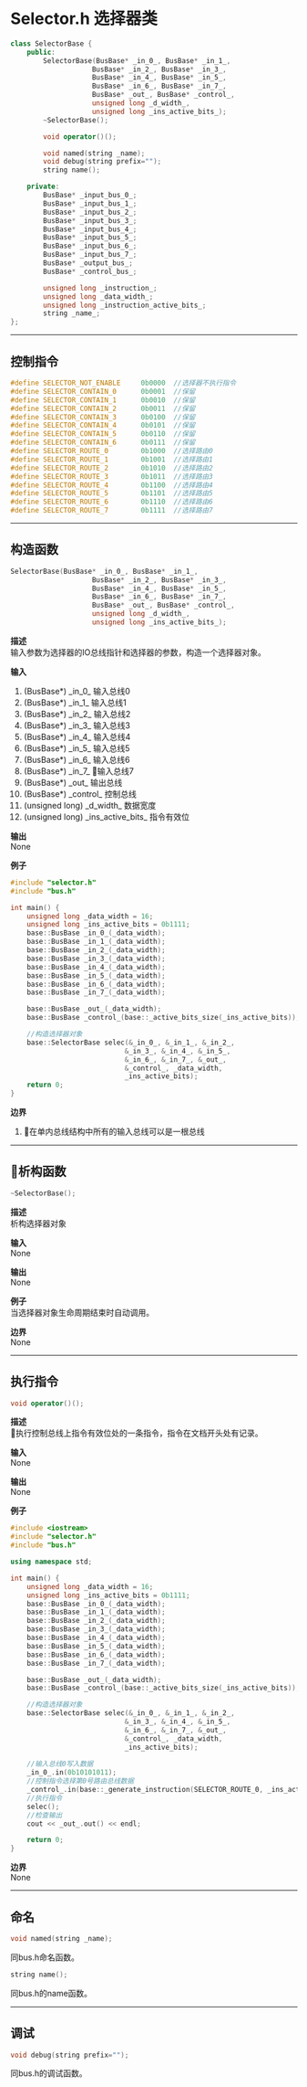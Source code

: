 # Selector.h 选择器类
```C++
class SelectorBase {
    public:
        SelectorBase(BusBase* _in_0_, BusBase* _in_1_, 
                    BusBase* _in_2_, BusBase* _in_3_,
                    BusBase* _in_4_, BusBase* _in_5_, 
                    BusBase* _in_6_, BusBase* _in_7_,
                    BusBase* _out_, BusBase* _control_, 
                    unsigned long _d_width_, 
                    unsigned long _ins_active_bits_);
        ~SelectorBase();

        void operator()();

        void named(string _name);
        void debug(string prefix="");
        string name();

    private:
        BusBase* _input_bus_0_;
        BusBase* _input_bus_1_;
        BusBase* _input_bus_2_;
        BusBase* _input_bus_3_;
        BusBase* _input_bus_4_;
        BusBase* _input_bus_5_;
        BusBase* _input_bus_6_;
        BusBase* _input_bus_7_;
        BusBase* _output_bus_;
        BusBase* _control_bus_;

        unsigned long _instruction_;
        unsigned long _data_width_;
        unsigned long _instruction_active_bits_;
        string _name_;
};
```

---

## 控制指令
```C
#define SELECTOR_NOT_ENABLE     0b0000  //选择器不执行指令
#define SELECTOR_CONTAIN_0      0b0001  //保留
#define SELECTOR_CONTAIN_1      0b0010  //保留
#define SELECTOR_CONTAIN_2      0b0011  //保留
#define SELECTOR_CONTAIN_3      0b0100  //保留
#define SELECTOR_CONTAIN_4      0b0101  //保留
#define SELECTOR_CONTAIN_5      0b0110  //保留
#define SELECTOR_CONTAIN_6      0b0111  //保留
#define SELECTOR_ROUTE_0        0b1000  //选择路由0
#define SELECTOR_ROUTE_1        0b1001  //选择路由1
#define SELECTOR_ROUTE_2        0b1010  //选择路由2
#define SELECTOR_ROUTE_3        0b1011  //选择路由3
#define SELECTOR_ROUTE_4        0b1100  //选择路由4
#define SELECTOR_ROUTE_5        0b1101  //选择路由5
#define SELECTOR_ROUTE_6        0b1110  //选择路由6
#define SELECTOR_ROUTE_7        0b1111  //选择路由7
```

---
## 构造函数
```C++
SelectorBase(BusBase* _in_0_, BusBase* _in_1_, 
                    BusBase* _in_2_, BusBase* _in_3_,
                    BusBase* _in_4_, BusBase* _in_5_, 
                    BusBase* _in_6_, BusBase* _in_7_,
                    BusBase* _out_, BusBase* _control_, 
                    unsigned long _d_width_, 
                    unsigned long _ins_active_bits_);
```

**描述**  
输入参数为选择器的IO总线指针和选择器的参数，构造一个选择器对象。  

**输入**  
1. (BusBase*) \_in_0\_ 输入总线0  
2. (BusBase*) \_in_1\_ 输入总线1  
3. (BusBase*) \_in_2\_ 输入总线2  
4. (BusBase*) \_in_3\_ 输入总线3  
5. (BusBase*) \_in_4\_ 输入总线4  
6. (BusBase*) \_in_5\_ 输入总线5  
7. (BusBase*) \_in_6\_ 输入总线6  
8. (BusBase*) \_in_7\_ 输入总线7  
9. (BusBase*) \_out_ 输出总线
10. (BusBase*) \_control\_ 控制总线  
11. (unsigned long) \_d_width\_ 数据宽度  
12. (unsigned long) \_ins_active_bits\_ 指令有效位  

**输出**  
None  

**例子**  
```C++
#include "selector.h"
#include "bus.h"

int main() {
    unsigned long _data_width = 16;
    unsigned long _ins_active_bits = 0b1111;
    base::BusBase _in_0_(_data_width);
    base::BusBase _in_1_(_data_width);
    base::BusBase _in_2_(_data_width);
    base::BusBase _in_3_(_data_width);
    base::BusBase _in_4_(_data_width);
    base::BusBase _in_5_(_data_width);
    base::BusBase _in_6_(_data_width);
    base::BusBase _in_7_(_data_width);

    base::BusBase _out_(_data_width);
    base::BusBase _control_(base::_active_bits_size(_ins_active_bits));

    //构造选择器对象
    base::SelectorBase selec(&_in_0_, &_in_1_, &_in_2_, 
                            &_in_3_, &_in_4_, &_in_5_,
                            &_in_6_, &_in_7_, &_out_,
                            &_control_, _data_width,
                            _ins_active_bits);
    return 0;
}
```

**边界**  
1. 在单内总线结构中所有的输入总线可以是一根总线  

---
## 析构函数
```C++
~SelectorBase();
```
**描述**  
析构选择器对象

**输入**  
None

**输出**  
None

**例子**  
当选择器对象生命周期结束时自动调用。

**边界**  
None

---
## 执行指令  
```C++
void operator()();
```

**描述**  
执行控制总线上指令有效位处的一条指令，指令在文档开头处有记录。  

**输入**  
None

**输出**  
None

**例子**
```C++
#include <iostream>
#include "selector.h"
#include "bus.h"

using namespace std;

int main() {
    unsigned long _data_width = 16;
    unsigned long _ins_active_bits = 0b1111;
    base::BusBase _in_0_(_data_width);
    base::BusBase _in_1_(_data_width);
    base::BusBase _in_2_(_data_width);
    base::BusBase _in_3_(_data_width);
    base::BusBase _in_4_(_data_width);
    base::BusBase _in_5_(_data_width);
    base::BusBase _in_6_(_data_width);
    base::BusBase _in_7_(_data_width);

    base::BusBase _out_(_data_width);
    base::BusBase _control_(base::_active_bits_size(_ins_active_bits));

    //构造选择器对象
    base::SelectorBase selec(&_in_0_, &_in_1_, &_in_2_, 
                            &_in_3_, &_in_4_, &_in_5_,
                            &_in_6_, &_in_7_, &_out_,
                            &_control_, _data_width,
                            _ins_active_bits);
    
    //输入总线0写入数据
    _in_0_.in(0b10101011);
    //控制指令选择第0号路由总线数据
    _control_.in(base::_generate_instruction(SELECTOR_ROUTE_0, _ins_active_bits));
    //执行指令
    selec();
    //检查输出
    cout << _out_.out() << endl;

    return 0;
}
```

**边界**  
None

---
## 命名
```C++
void named(string _name);
```
同bus.h命名函数。  

```C++
string name();
```
同bus.h的name函数。

---

## 调试
```C++
void debug(string prefix="");
```
同bus.h的调试函数。